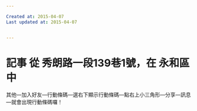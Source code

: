 ```yaml
---

Created at: 2015-04-07
Last updated at: 2015-04-07


---
```


# 記事 從 秀朗路一段139巷1號，在 永和區 中


其他—加入好友—行動條碼—選右下顯示行動條碼—點右上小三角形—分享—訊息—就會出現行動條碼囉！

